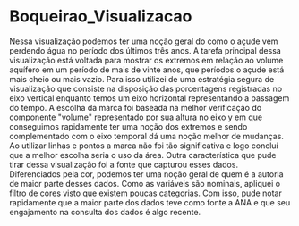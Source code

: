 # Boqueirao_Visualizacao

Nessa visualização podemos ter uma noção geral do como o açude vem perdendo água no período dos últimos três anos. A tarefa principal dessa visualização está voltada para mostrar os extremos em relação ao volume aquífero em um período de mais de vinte anos, que períodos o açude está mais cheio ou mais vazio. Para isso utilizei de uma estratégia segura de visualização que consiste na disposição das porcentagens registradas no eixo vertical enquanto temos um eixo horizontal representando a passagem do tempo. A escolha da marca foi baseada na melhor verificação do componente "volume" representado por sua altura no eixo y em que conseguimos rapidamente ter uma noção dos extremos e sendo complementado com o eixo temporal dá uma noção melhor de mudanças. Ao utilizar linhas e pontos a marca não foi tão significativa e logo concluí que a melhor escolha seria o uso da área. Outra característica que pude tirar dessa visualização foi a fonte que capturou esses dados. Diferenciados pela cor, podemos ter uma noção geral de quem é a autoria de maior parte desses dados. Como as variáveis são nominais, apliquei o filtro de cores visto que existem poucas categorias. Com isso, pude notar rapidamente que a maior parte dos dados teve como fonte a ANA e que seu engajamento na consulta dos dados é algo recente.
